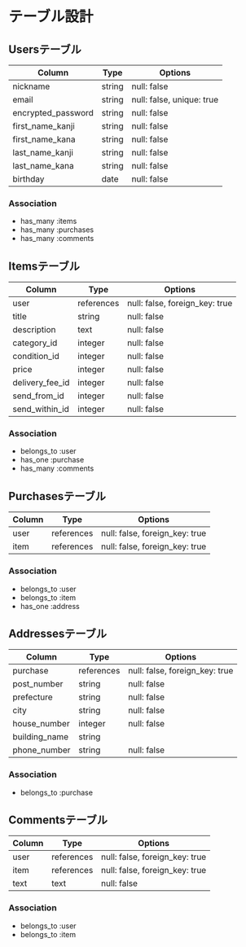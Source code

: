 # テーブル設計

## Usersテーブル
| Column             | Type   | Options                   |
| ------------------ | ------ | ------------------------- |
| nickname           | string | null: false               |
| email              | string | null: false, unique: true |
| encrypted_password | string | null: false               |
| first_name_kanji   | string | null: false               |
| first_name_kana    | string | null: false               |
| last_name_kanji    | string | null: false               |
| last_name_kana     | string | null: false               |
| birthday           | date   | null: false               |

### Association
- has_many :items
- has_many :purchases
- has_many :comments


## Itemsテーブル
| Column          | Type       | Options                        |
| --------------- | ---------- | ------------------------------ |
| user            | references | null: false, foreign_key: true |
| title           | string     | null: false                    |
| description     | text       | null: false                    |
| category_id     | integer    | null: false                    |
| condition_id    | integer    | null: false                    |
| price           | integer    | null: false                    |
| delivery_fee_id | integer    | null: false                    |
| send_from_id    | integer    | null: false                    |
| send_within_id  | integer    | null: false                    |

### Association
- belongs_to :user
- has_one :purchase
- has_many :comments


## Purchasesテーブル
| Column        | Type       | Options                        |
| ------------- | ---------- | ------------------------------ |
| user          | references | null: false, foreign_key: true |
| item          | references | null: false, foreign_key: true |

### Association
- belongs_to :user
- belongs_to :item
- has_one :address

## Addressesテーブル
| Column        | Type       | Options                        |
| ------------- | ---------- | ------------------------------ |
| purchase      | references | null: false, foreign_key: true |
| post_number   | string     | null: false                    |
| prefecture    | string     | null: false                    |
| city          | string     | null: false                    |
| house_number  | integer    | null: false                    |
| building_name | string     |                                |
| phone_number  | string     | null: false                    |

### Association
- belongs_to :purchase


## Commentsテーブル
| Column | Type       | Options                        |
| ------ | ---------- | ------------------------------ |
| user   | references | null: false, foreign_key: true |
| item   | references | null: false, foreign_key: true |
| text   | text       | null: false                    |

### Association
- belongs_to :user
- belongs_to :item